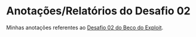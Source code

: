 # Anotações/Relatórios do Desafio 02
Minhas anotações referentes ao [Desafio 02 do Beco do Exploit](https://becodoexploit.com/Desafio.html).
